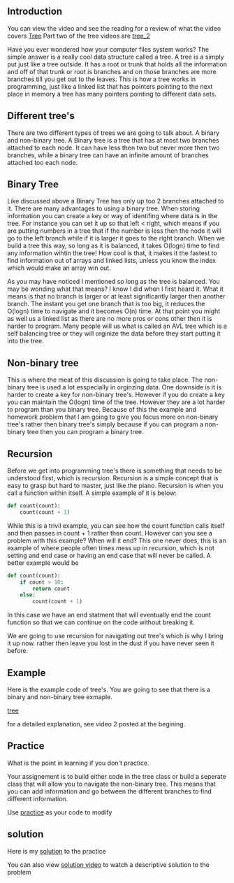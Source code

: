 ## Introduction

You can view the video and see the reading for a review of what the video covers [Tree](tree_1.mp4)
Part two of the tree videos are [tree_2](tree_2.mp4)

Have you ever wondered how your computer files system works? The simple answer is a really cool data  structure called a tree. A tree is a simply put just like a tree outside. It has a root or trunk that holds all the information and off of that trunk or root is branches and on those branches are more branches till you get out to the leaves. This is how a tree works in programming, just like a linked list that has pointers pointing to the next place in memory a tree has many pointers pointing to different data sets.

## Different tree's

There are two different types of trees we are going to talk about. A binary and non-binary tree. A Binary tree is a tree that has at most two branches attached to each node. It can have less then two but never more then two branches, while a binary tree can have an infinite amount of branches attached too each node.

## Binary Tree

Like discussed above a Binary Tree has only up too 2 branches attached to it. There are many advantages to using a binary tree. When storing information you can create a key or way of identifing where data is in the tree. For instance you can set it up so that left < right, which means if you are putting numbers in a tree that if the number is less then the node it will go to the left branch while if it is larger it goes to the right branch. When we build a tree this way, so long as it is balanced, it takes O(logn) time to find any information wihtin the tree! How cool is that, it makes it the fastest to find information out of arrays and linked lists, unless you know the index which would make an array win out. 

As you may have noticed I mentioned so long as the tree is balanced. You may be wonding what that means? I know I did when I first heard it. What it means is that no branch is larger or at least significantly larger then another branch. The instant you get one branch that is too big, it reduces the O(logn) time to navigate and it becomes O(n) time. At that point you might as well us a linked list as there are no more pros or cons other then it is harder to program. Many people will us what is called an AVL tree which is a self balancing tree or they will orginize the data before they start putting it into the tree.

## Non-binary tree

This is where the meat of this discussion is going to take place. The non-binary tree is used a lot esspecially in orginzing data. One downside is it is harder to create a key for non-binary tree's. However if you do create a key you can maintain the O(logn) time of the tree. However they are a lot harder to program than you binary tree. Because of this the example and homework problem that I am going to give you focus more on non-binary tree's rather then binary tree's simply because if you can program a non-binary tree then you can program a binary tree.

## Recursion

Before we get into programming tree's there is something that needs to be understood first, which is recursion. Recursion is a simple concept that is easy to grasp but hard to master, just like the piano. Recursion is when you call a function within itself. A simple example of it is below:

```python
def count(count):
    count(count + 1)
```

While this is a trivil example, you can see how the count function calls itself and then passes in count + 1 rather then count. However can you see a problem with this example? When will it end? This one never does, this is an example of where people often times mess up in recursion, which is not setting and end case or having an end case that will never be called. A better example would be

```python
def count(count):
    if count > 10:
        return count
    else:
        count(count + 1)
```

In this case we have an end statment that will eventually end the count function so that we can continue on the code without breaking it.

We are going to use recursion for navigating out tree's which is why I bring it up now. rather then leave you lost in the dust if you have never seen it before.

## Example

Here is the example code of tree's. You are going to see that there is a binary and non-binary tree exmaple.

[tree](tree_example.py)

for a detailed explanation, see video 2 posted at the begining.

## Practice

What is the point in learning if you don't practice.

Your assignement is to build either code in the tree class or build a seperate class that will allow you to navigate the non-binary tree. This means that you can add information and go between the different branches to find different information. 

Use [practice](tree_practice.py) as your code to modify

## solution

Here is my [solution](tree_solution.py) to the practice

You can also view [solution video](tree_3.mp4) to watch a descriptive solution to the problem